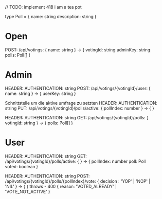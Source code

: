 
// TODO: implement 418 i am a tea pot

type Poll = {
    name: string
    description: string
}

# Open
POST: /api/votings: {
    name: string
} -> {
    votingId: string
    adminKey: string
    polls: Poll[]
}

# Admin
HEADER: AUTHENTICATION: string
POST: /api/votings/{votingId}/user: {
    name: string
} -> {
    userKey: string
}

Schnittstelle um die aktive umfrage zu setzten
HEADER: AUTHENTICATION: string
PUT: /api/votings/{votingId}/polls/active: {
    pollIndex: number
} -> {
}

HEADER: AUTHENTICATION: string
GET: /api/votings/{votingId}/polls: {
    votingId: string
} -> {
    polls: Poll[]
}


# User

HEADER: AUTHENTICATION: string
GET: /api/votings/{votingId}/polls/active: {
} -> {
    pollIndex: number
    poll: Poll
    voted: boolean
}


HEADER: AUTHENTICATION: string
POST: /api/votings/{votingId}/polls/{pollIndex}/vote: {
    decision : 'YOP' | 'NOP' | 'NIL'
} -> {
} 
throws
    - 400 {
        reason: 'VOTED_ALREADY' | 'VOTE_NOT_ACTIVE'
    }
